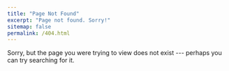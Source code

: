 ```yaml
---
title: "Page Not Found"
excerpt: "Page not found. Sorry!"
sitemap: false
permalink: /404.html
---
```


Sorry, but the page you were trying to view does not exist --- perhaps you can try searching for it.

<script>
  var GOOG_FIXURL_LANG = 'en';
  var GOOG_FIXURL_SITE = '{{ site.url }}'
</script>
<script src="https://linkhelp.clients.google.com/tbproxy/lh/wm/fixurl.js">
</script>
